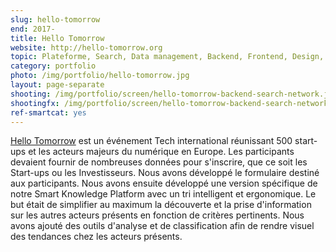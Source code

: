 ```yaml
---
slug: hello-tomorrow
end: 2017-
title: Hello Tomorrow
website: http://hello-tomorrow.org
topic: Plateforme, Search, Data management, Backend, Frontend, Design, Tracking
category: portfolio
photo: /img/portfolio/hello-tomorrow.jpg
layout: page-separate
shooting: /img/portfolio/screen/hello-tomorrow-backend-search-network.jpg
shootingfx: /img/portfolio/screen/hello-tomorrow-backend-search-network.jpg
ref-smartcat: yes
---
```

[Hello Tomorrow]({{page.website}}) est un événement Tech international réunissant 500 start-ups et les acteurs majeurs du numérique en Europe.
Les participants devaient fournir de nombreuses données pour s'inscrire, que ce soit les Start-ups ou les Investisseurs. Nous avons développé le formulaire destiné aux participants. Nous avons ensuite développé une version spécifique
de notre Smart Knowledge Platform avec un tri intelligent et ergonomique.  Le but était de simplifier au maximum la découverte et la prise d'information sur les autres acteurs présents en fonction
de critères pertinents. Nous avons ajouté des outils d'analyse et de classification afin de rendre visuel des tendances chez les acteurs présents.